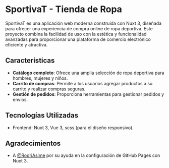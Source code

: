 # SportivaT - Tienda de Ropa

SportivaT es una aplicación web moderna construida con Nuxt 3, diseñada para ofrecer una experiencia de compra online de ropa deportiva. Este proyecto combina la facilidad de uso con la estética y funcionalidad avanzadas para proporcionar una plataforma de comercio electrónico eficiente y atractiva.

## Características

- **Catálogo completo**: Ofrece una amplia selección de ropa deportiva para hombres, mujeres y niños.
- **Carrito de compras**: Permite a los usuarios agregar productos a su carrito y realizar compras seguras.
- **Gestión de pedidos**: Proporciona herramientas para gestionar pedidos y envíos.

## Tecnologías Utilizadas

- Frontend: Nuxt 3, Vue 3, scss (para el diseño responsivo).

## Agradecimientos

- A [@RodriAsime](https://github.com/RodriAsime) por su ayuda en la configuración de GitHub Pages con Nuxt 3.
